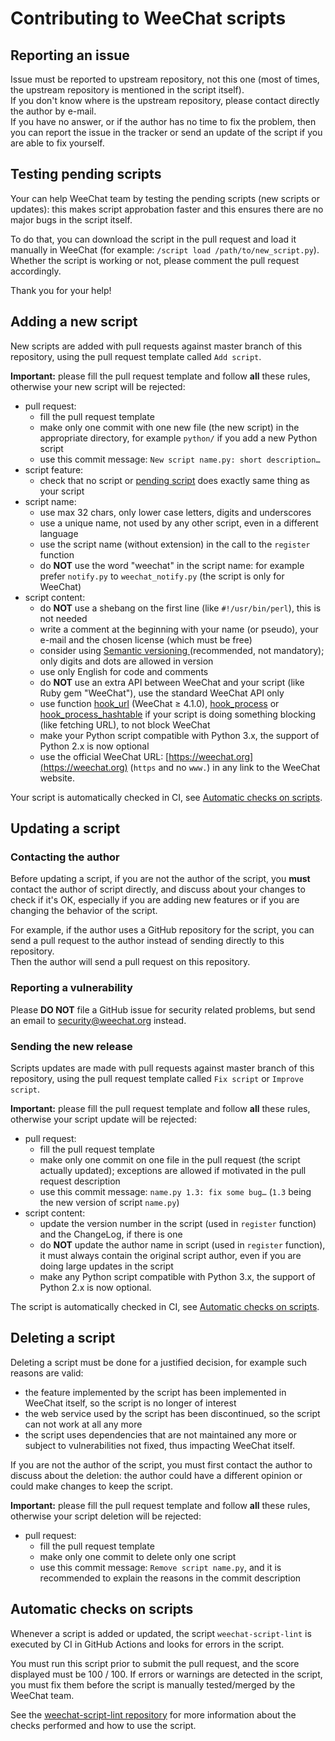 # Contributing to WeeChat scripts

## Reporting an issue

Issue must be reported to upstream repository, not this one (most of times, the upstream repository is mentioned in the script itself).\
If you don't know where is the upstream repository, please contact directly the author by e-mail.\
If you have no answer, or if the author has no time to fix the problem, then you can report the issue in the tracker or send an update of the script if you are able to fix yourself.

## Testing pending scripts

Your can help WeeChat team by testing the pending scripts (new scripts or updates): this makes script approbation faster and this ensures there are no major bugs in the script itself.

To do that, you can download the script in the pull request and load it manually in WeeChat (for example: `/script load /path/to/new_script.py`).\
Whether the script is working or not, please comment the pull request accordingly.

Thank you for your help!

## Adding a new script

New scripts are added with pull requests against master branch of this repository, using the pull request template called `Add script`.

**Important:** please fill the pull request template and follow **all** these rules, otherwise your new script will be rejected:

- pull request:
  - fill the pull request template
  - make only one commit with one new file (the new script) in the appropriate directory, for example `python/` if you add a new Python script
  - use this commit message: `New script name.py: short description…`
- script feature:
  - check that no script or [pending script](https://github.com/weechat/scripts/pulls) does exactly same thing as your script
- script name:
  - use max 32 chars, only lower case letters, digits and underscores
  - use a unique name, not used by any other script, even in a different language
  - use the script name (without extension) in the call to the `register` function
  - do **NOT** use the word "weechat" in the script name: for example prefer `notify.py` to `weechat_notify.py` (the script is only for WeeChat)
- script content:
  - do **NOT** use a shebang on the first line (like `#!/usr/bin/perl`), this is not needed
  - write a comment at the beginning with your name (or pseudo), your e-mail and the chosen license (which must be free)
  - consider using [Semantic versioning ](https://semver.org/) (recommended, not mandatory); only digits and dots are allowed in version
  - use only English for code and comments
  - do **NOT** use an extra API between WeeChat and your script (like Ruby gem "WeeChat"), use the standard WeeChat API only
  - use function [hook_url](https://weechat.org/files/doc/stable/weechat_plugin_api.en.html#_hook_url) (WeeChat ≥ 4.1.0), [hook_process](https://weechat.org/files/doc/stable/weechat_plugin_api.en.html#_hook_process) or [hook_process_hashtable](https://weechat.org/files/doc/stable/weechat_plugin_api.en.html#_hook_process_hashtable) if your script is doing something blocking (like fetching URL), to not block WeeChat
  - make your Python script compatible with Python 3.x, the support of Python 2.x is now optional
  - use the official WeeChat URL: [https://weechat.org](https://weechat.org) (`https` and no `www.`) in any link to the WeeChat website.

Your script is automatically checked in CI, see [Automatic checks on scripts](#automatic-checks-on-scripts).

## Updating a script

### Contacting the author

Before updating a script, if you are not the author of the script, you **must** contact the author of script directly, and discuss about your changes to check if it's OK, especially if you are adding new features or if you are changing the behavior of the script.

For example, if the author uses a GitHub repository for the script, you can send a pull request to the author instead of sending directly to this repository.\
Then the author will send a pull request on this repository.

### Reporting a vulnerability

Please **DO NOT** file a GitHub issue for security related problems, but send an email to [security@weechat.org](mailto:security@weechat.org) instead.

### Sending the new release

Scripts updates are made with pull requests against master branch of this repository, using the pull request template called `Fix script` or `Improve script`.

**Important:** please fill the pull request template and follow **all** these rules, otherwise your script update will be rejected:

- pull request:
  - fill the pull request template
  - make only one commit on one file in the pull request (the script actually updated); exceptions are allowed if motivated in the pull request description
  - use this commit message: `name.py 1.3: fix some bug…` (`1.3` being the new version of script `name.py`)
- script content:
  - update the version number in the script (used in `register` function) and the ChangeLog, if there is one
  - do **NOT** update the author name in script (used in `register` function), it must always contain the original script author, even if you are doing large updates in the script
  - make any Python script compatible with Python 3.x, the support of Python 2.x is now optional.

The script is automatically checked in CI, see [Automatic checks on scripts](#automatic-checks-on-scripts).

## Deleting a script

Deleting a script must be done for a justified decision, for example such reasons are valid:

- the feature implemented by the script has been implemented in WeeChat itself, so the script is no longer of interest
- the web service used by the script has been discontinued, so the script can not work at all any more
- the script uses dependencies that are not maintained any more or subject to vulnerabilities not fixed, thus impacting WeeChat itself.

If you are not the author of the script, you must first contact the author to discuss about the deletion: the author could have a different opinion or could make changes to keep the script.

**Important:** please fill the pull request template and follow **all** these rules, otherwise your script deletion will be rejected:

- pull request:
  - fill the pull request template
  - make only one commit to delete only one script
  - use this commit message: `Remove script name.py`, and it is recommended to explain the reasons in the commit description

## Automatic checks on scripts

Whenever a script is added or updated, the script `weechat-script-lint` is executed by CI in GitHub Actions and looks for errors in the script.

You must run this script prior to submit the pull request, and the score displayed must be 100 / 100.
If errors or warnings are detected in the script, you must fix them before the script is manually tested/merged by the WeeChat team.

See the [weechat-script-lint repository](https://github.com/weechat/weechat-script-lint) for more information about the checks performed and how to use the script.

